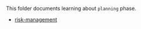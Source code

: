 This folder documents learning about `planning` phase.

- [risk-management](https://docs.google.com/spreadsheets/d/180lj7dxgrGp3lqSUa23sP3mEdM7bDHJ4FFAZZkpqGNw/edit?usp=sharing)